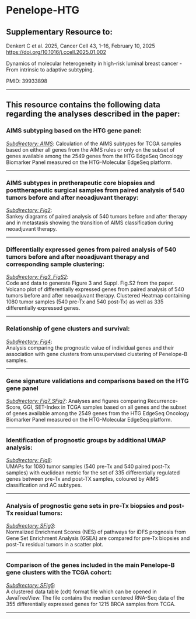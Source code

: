 # Penelope-HTG


## Supplementary Resource to:  

Denkert C et al. 2025, Cancer Cell 43, 1–16, February 10, 2025 
https://doi.org/10.1016/j.ccell.2025.01.002

Dynamics of molecular heterogeneity in high-risk luminal breast cancer - From intrinsic to adaptive subtyping.

PMID: 39933898

************************************************************

## This resource contains the following data regarding the analyses described in the paper:


### AIMS subtyping based on the HTG gene panel:

[*Subdirectory: AIMS*](https://github.com/tkarn/Penelope-HTG/blob/main/AIMS/):  Calculation of the AIMS subtypes for TCGA samples based on either all genes from the AIMS rules or only on the subset of genes available among the 2549 genes from the HTG EdgeSeq Oncology Biomarker Panel measured on the HTG-Molecular EdgeSeq platform.

************************************************************

### AIMS subtypes in pretherapeutic core biopsies and posttherapeutic surgical samples from paired analysis of 540 tumors before and after neoadjuvant therapy:
[*Subdirectory: Fig2*](https://github.com/tkarn/Penelope-HTG/blob/main/Fig2/):  
Sankey diagrams of paired analysis of 540 tumors before and after therapy and in metastasis showing the transition of AIMS classification during neoadjuvant therapy.

************************************************************

### Differentially expressed genes from paired analysis of 540 tumors before and after neoadjuvant therapy and corresponding sample clustering:
[*Subdirectory: Fig3_FigS2*](https://github.com/tkarn/Penelope-HTG/blob/main/Fig3_FigS2/):  
Code and data to generate Figure 3 and Suppl. Fig.S2 from the paper. Volcano plot of differentially expressed genes from paired analysis of 540 tumors before and after neoadjuvant therapy. Clustered Heatmap containing 1080 tumor samples (540 pre-Tx and 540 post-Tx) as well as 335 differentially expressed genes.

************************************************************

### Relationship of gene clusters and survival:
[*Subdirectory: Fig4*](https://github.com/tkarn/Penelope-HTG/blob/main/Fig4/):  
Analysis comparing the prognostic value of individual genes and their association with gene clusters from unsupervised clustering of Penelope-B samples.

************************************************************

### Gene signature validations and comparisons based on the HTG gene panel

[*Subdirectory:  Fig7_SFig7*](https://github.com/tkarn/Penelope-HTG/blob/main/Fig7_SFig7/):  Analyses and figures comparing Recurrence-Score, GGI, SET-Index in TCGA samples based on all genes and the subset of genes available among the 2549 genes from the HTG EdgeSeq Oncology Biomarker Panel measured on the HTG-Molecular EdgeSeq platform.

************************************************************

### Identification of prognostic groups by additional UMAP analysis:
[*Subdirectory: Fig8*](https://github.com/tkarn/Penelope-HTG/blob/main/Fig8/):  
UMAPs for 1080 tumor samples (540 pre-Tx and 540 paired post-Tx samples) with euclidean metric for the set of 335 differentially regulated genes between pre-Tx and post-TX samples, coloured by AIMS classification and AC subtypes.

************************************************************

### Analysis of prognostic gene sets in pre-Tx biopsies and post-Tx residual tumors:
[*Subdirectory: SFig3*](https://github.com/tkarn/Penelope-HTG/blob/main/SFig3/):  
Normalized Enrichment Scores (NES) of pathways for iDFS prognosis from Gene Set Enrichment Analysis (GSEA) are compared for pre-Tx biopsies and post-Tx residual tumors in a scatter plot.

************************************************************

### Comparison of the genes included in the main Penelope-B gene clusters with the TCGA cohort:
[*Subdirectory: SFig5*](https://github.com/tkarn/Penelope-HTG/blob/main/SFig5/):  
A clustered data table (cdt) format file which can be opened in JavaTreeView. The file contains the median centered RNA-Seq data of the 355 differentially expressed genes for 1215 BRCA samples from TCGA.

************************************************************
